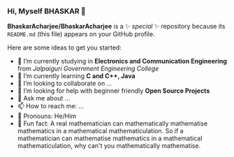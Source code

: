 ### Hi, Myself BHASKAR 👋


**BhaskarAcharjee/BhaskarAcharjee** is a ✨ _special_ ✨ repository because its `README.md` (this file) appears on your GitHub profile.

Here are some ideas to get you started:

- 🔭 I’m currently studying in **Electronics and Communication Engineering** from _Jalpaiguri Government Engineering College_ 
- 🌱 I’m currently learning **C and C++, Java**
- 👯 I’m looking to collaborate on ...
- 🤔 I’m looking for help with beginner friendly **Open Source Projects**
- 💬 Ask me about ...
- 📫 How to reach me: ...
- 🧒 Pronouns: He/Him
- 🤣 Fun fact: A real mathematician can mathematically mathematise mathematics in a mathematical mathematiculation. So if a mathematician can mathematise mathematics in a mathematical mathematiculation, why can't you mathematically mathematise.

